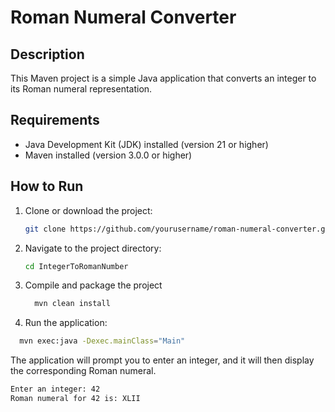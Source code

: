 # Roman Numeral Converter

## Description

This Maven project is a simple Java application that converts an integer to its Roman numeral representation.

## Requirements

- Java Development Kit (JDK) installed (version 21 or higher)
- Maven installed (version 3.0.0 or higher)

## How to Run

1. Clone or download the project:

   ```bash
   git clone https://github.com/yourusername/roman-numeral-converter.git
   ```

2. Navigate to the project directory:

    ```bash
   cd IntegerToRomanNumber
    ```
   
3. Compile and package the project

     ```bash
       mvn clean install
     ```
4. Run the application:

  ```bash
    mvn exec:java -Dexec.mainClass="Main"
   ```

The application will prompt you to enter an integer, and it will then display the corresponding Roman numeral.

   ```bash
   Enter an integer: 42
   Roman numeral for 42 is: XLII